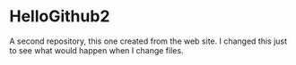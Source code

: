 HelloGithub2
============

A second repository, this one created from the web site. I changed this just to see what would happen when I change files.
